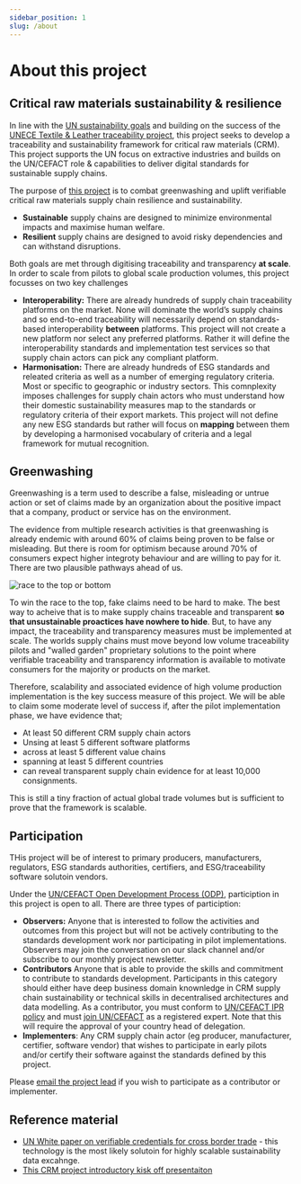 ```yaml
---
sidebar_position: 1
slug: /about
---
```


# About this project

## Critical raw materials sustainability & resilience

In line with the [UN sustainability goals](https://sdgs.un.org/goals) and building on the success of the [UNECE Textile & Leather traceability project](https://unece.org/trade/traceability-sustainable-garment-and-footwear), this project seeks to develop a traceability and sustainability framework for critical raw materials (CRM). This project supports the UN focus on extractive industries and builds on the UN/CEFACT role & capabilities to deliver digital standards for sustainable supply chains.

The purpose of [this project](https://uncefact.unece.org/display/uncefactpublic/Critical+Minerals+Traceability+and+Sustainability) is to combat greenwashing and uplift verifiable critical raw materials supply chain resilience and sustainability.

* **Sustainable** supply chains are designed to minimize environmental impacts and maximise human welfare.
* **Resilient** supply chains are designed to avoid risky dependencies and can withstand disruptions. 

Both goals are met through digitising traceability and transparency **at scale**. In order to scale from pilots to global scale production volumes, this project focusses on two key challenges

* **Interoperability:** There are already hundreds of supply chain traceability platforms on the market. None will dominate the world’s supply chains and so end-to-end traceability will necessarily depend on standards-based interoperability **between** platforms. This project will not create a new platform nor select any preferred platforms. Rather it will define the interoperability standards and implementation test services so that supply chain actors can pick any compliant platform.
* **Harmonisation:** There are already hundreds of ESG standards and releated criteria as well as a number of emerging regulatory criteria. Most or specific to geographic or industry sectors. This comnplexity imposes challenges for supply chain actors who must understand how their domestic sustainability measures map to the standards or regulatory criteria of their export markets. This project will not define any new ESG standards but rather will focus on **mapping** between them by developing a harmonised vocabulary of criteria and a legal framework for mutual recognition.

## Greenwashing

Greenwashing is a term used to describe a false, misleading or untrue action or set of claims made by an organization about the positive impact that a company, product or service has on the environment.

The evidence from multiple research activities is that greenwashing is already endemic with around 60% of claims being proven to be false or misleading. But there is room for optimism because around 70% of consumers expect higher integroty behaviour and are willing to pay for it. There are two plausible pathways ahead of us.

![race to the top or bottom](/RaceToTopBottom.png)

To win the race to the top, fake claims need to be hard to make. The best way to acheive that is to make supply chains traceable and transparent **so that unsustainable proactices have nowhere to hide**. But, to have any impact, the traceability and transparency measures must be implemented at scale. The worlds supply chains must move beyond low volume traceability pilots and "walled garden" proprietary solutions to the point where verifiable traceability and transparency information is available to motivate consumers for the majority or products on the market.  

Therefore, scalability and associated evidence of high volume production implementation is the key success measure of this project. We will be able to claim some moderate level of success if, after the pilot implementation phase, we have evidence that;

* At least 50 different CRM supply chain actors
* Unsing at least 5 different software platforms
* across at least 5 different value chains
* spanning at least 5 different countries
* can reveal transparent supply chain evidence for at least 10,000 consignments. 

This is still a tiny fraction of actual global trade volumes but is sufficient to prove that the framework is scalable. 

## Participation

THis project will be of interest to primary producers, manufacturers, regulators, ESG standards authorities, certifiers, and ESG/traceability software solutoin vendors.

Under the [UN/CEFACT Open Development Process (ODP)](https://unece.org/DAM/cefact/cf_plenary/2016_plenary/CF_2016_017E_ODP.pdf), particiption in this project is open to all. There are three types of particiption:

* **Observers:** Anyone that is interested to follow the activities and outcomes from this project but will not be actively contributing to the standards development work nor participating in pilot implementations. Observers may join the conversation on our slack channel and/or subscribe to our monthly project newsletter.
* **Contributors** Anyone that is able to provide the skills and commitment to contribute to standards development. Participants in this category should either have deep business domain knownledge in CRM supply chain sustainability or technical skills in decentralised architectures and data modelling. As a contributor, you must conform to [UN/CEFACT IPR policy](https://unece.org/DAM/cefact/cf_plenary/plenary12/ECE_TRADE_C_CEFACT_2010_20_Rev2E_UpdatedIPRpolicy.pdf) and must [join UN/CEFACT](https://uncefact.unece.org/display/uncefactpublic/UNCEFACT+Expert+Registration) as a registered expert. Note that this will require the approval of your country head of delegation. 
* **Implementers**: Any CRM supply chain actor (eg producer, manufacturer, certifier, software vendor) that wishes to participate in early pilots and/or certify their software against the standards defined by this project. 

Please [email the project lead](mailto:nancy.norris@gov.bc.ca) if you wish to participate as a contributor or implementer.

## Reference material

* [UN White paper on verifiable credentials for cross border trade](files/WhitePaperVerifiableCredentials.pdf) - this technology is the most likely solutoin for highly scalable sustainability data excahnge.
* [This CRM project introductory kisk off presentaiton](files/KickOffPresentation.pptx)







